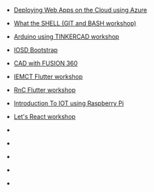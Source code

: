 * [Deploying Web Apps on the Cloud using Azure](https://stdntpartners-my.sharepoint.com/:v:/g/personal/nihal_dias_studentambassadors_com/EbgkeMDU4cFFv8hnslyrFeYBrcgzkghRph99fcNajB42HQ?e=aratXb)

* [What the SHELL (GIT and BASH workshop)](https://learnermanipal-my.sharepoint.com/:f:/g/personal/baidyanath_kundu1_learner_manipal_edu/Eottvnzw_LdKsF-Hx-nAvnABrhSK7EonXgZXNcyzALiO0Q?e=Sy3lz4)

* [Arduino using TINKERCAD workshop](https://drive.google.com/drive/folders/1ekKaltTkPWIG-QXxXs2-hktn2Fwr0kXK)

* [IOSD Bootstrap](https://drive.google.com/drive/folders/1hOjKVRCgmzEhkzFBhDiT1d1qZaJduYpG)

* [CAD with FUSION 360](https://www.youtube.com/watch?v=Ryr0BUaMAis&list=PLcCroMgNE8YSD8qTJzZ6iAUqqy1Uc668P)

* [IEMCT Flutter workshop](https://www.youtube.com/watch?v=CKDsx1HKTdY&list=PLcCroMgNE8YSTlkEDyPxW-mxN5cO6erqB)

* [RnC Flutter workshop](https://drive.google.com/drive/folders/18Vm9swmm5LDPT1VaeePmZVQr1a-hdBdX?usp=sharing)

* [Introduction To IOT using Raspberry Pi](https://www.youtube.com/watch?v=UX8i8OtNWCI&list=PLcCroMgNE8YT8yIO7Ox3fR0BM7PguUJQf)

* [Let's React workshop](https://drive.google.com/drive/folders/1uW3XbmdIQgsqJIJ_UxnT84UEYWhrd3Ff)

* []()

* []()

* []()

* []()

* []()

